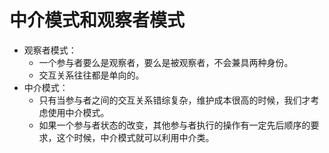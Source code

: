 # 中介模式和观察者模式

- 观察者模式：
    - 一个参与者要么是观察者，要么是被观察者，不会兼具两种身份。
    - 交互关系往往都是单向的。
- 中介模式：
    - 只有当参与者之间的交互关系错综复杂，维护成本很高的时候，我们才考虑使用中介模式。
    - 如果一个参与者状态的改变，其他参与者执行的操作有一定先后顺序的要求，这个时候，中介模式就可以利用中介类。
